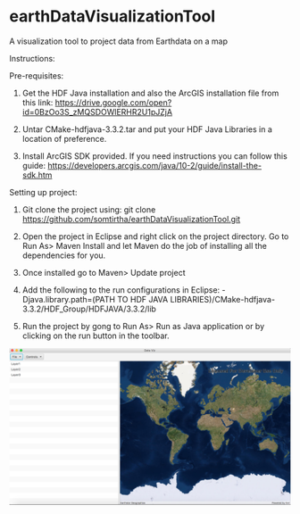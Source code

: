 # earthDataVisualizationTool
A visualization tool to project data from Earthdata on a map

Instructions:

Pre-requisites: 

1. Get the HDF Java installation and also the ArcGIS installation file from this link:
https://drive.google.com/open?id=0BzOo3S_zMQSDOWlERHR2U1pJZjA

2. Untar CMake-hdfjava-3.3.2.tar and put your HDF Java Libraries in a location of preference.

3. Install ArcGIS SDK provided. If you need instructions you can follow this guide: https://developers.arcgis.com/java/10-2/guide/install-the-sdk.htm


Setting up project:

1. Git clone the project using: git clone https://github.com/somtirtha/earthDataVisualizationTool.git


2. Open the project in Eclipse and right click on the project directory.
Go to Run As> Maven Install and let Maven do the job of installing all the dependencies for you.

3. Once installed go to Maven> Update project

4. Add the following to the run configurations in Eclipse: -Djava.library.path=(PATH TO HDF JAVA LIBRARIES)/CMake-hdfjava-3.3.2/HDF_Group/HDFJAVA/3.3.2/lib

5. Run the project by gong to Run As> Run as Java application or by clicking on the run button in the toolbar.



![App snapshot!](src/resources/images/dataVisAppPic2.png)
